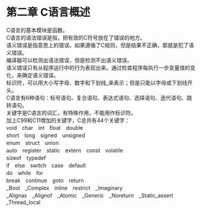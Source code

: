 # 第二章 C语言概述
C语言的基本模块是函数。  
C语言的语法错误是指，把有效的C符号放在了错误的地方。  
语义错误是指意思上的错误。如果遵循了C规则，但是结果不正确，那就是犯了语义错误。  
编译器可以检测出语法错误，但是检测不出语义错误。  
语义错误只有从程序运行中的行为表现出来。通过检查程序每执行一步变量值的变化，来确定语义错误。  
标识符，可以用大小写字母、数字和下划线_来表示；但是只能以字母或下划线开头。  
C语言有6种语句：标号语句、复合语句、表达式语句、选择语句、迭代语句、跳转语句。  
关键字是C语言的词汇，有特殊作用，不能用作标识符。  
加上C99和C11增加的关键字，C总共有44个关键字：  
void　char　int　float　double  
short　long　signed　unsigned  
enum　struct　union  
auto　register　static　extern　const　volatile  
sizeof　typedef  
if　else　switch　case　default  
do　while　for  
break　continue　goto　return  
_Bool　_Complex　inline　restrict　_Imaginary  
_Alignas　_Alignof　_Atomic　_Generic　_Noreturn　_Static_assert　_Thread_local  
